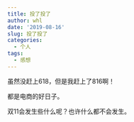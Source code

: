 ```yaml
---
title: 投了投了
author: whl
date: '2019-08-16'
slug: 投了投了
categories:
  - 个人
tags:
  - 感想
---
```

虽然没赶上618，但是我赶上了816啊！

都是电商的好日子。

双11会发生些什么呢？也许什么都不会发生。